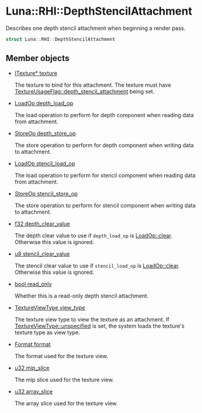 # Luna::RHI::DepthStencilAttachment
Describes one depth stencil attachment when beginning a render pass. 

```c++
struct Luna::RHI::DepthStencilAttachment
```

## Member objects
* [ITexture* texture](struct_luna_1_1_r_h_i_1_1_depth_stencil_attachment_1ab02abc67d0395436de0c53aca08fd08f.md)

    The texture to bind for this attachment. The texture must have [TextureUsageFlag::depth_stencil_attachment](group___r_h_i_1gga158288d119b258c9a2dc7c2ca0cd2501a51ddd95056b201e7d04400cfcfeb4dfd.md) being set. 

* [LoadOp depth_load_op](struct_luna_1_1_r_h_i_1_1_depth_stencil_attachment_1a24930800f916fa1c5c947d034eda736b.md)

    The load operation to perform for depth component when reading data from attachment. 

* [StoreOp depth_store_op](struct_luna_1_1_r_h_i_1_1_depth_stencil_attachment_1abdf185983e540d1ee43bd077142162c2.md)

    The store operation to perform for depth component when writing data to attachment. 

* [LoadOp stencil_load_op](struct_luna_1_1_r_h_i_1_1_depth_stencil_attachment_1a410b830a5ad72ec10c22953a9fc3ea68.md)

    The load operation to perform for stencil component when reading data from attachment. 

* [StoreOp stencil_store_op](struct_luna_1_1_r_h_i_1_1_depth_stencil_attachment_1ac345b3cd44d063f61251536ded2c4c67.md)

    The store operation to perform for stencil component when writing data to attachment. 

* [f32 depth_clear_value](struct_luna_1_1_r_h_i_1_1_depth_stencil_attachment_1a94655a545d4c250baeab4db34825f2e9.md)

    The depth clear value to use if `depth_load_op` is [LoadOp::clear](group___r_h_i_1gga8d353cef0bd83ad8a6b73532498b26eea01bc6f8efa4202821e95f4fdf6298b30.md). Otherwise this value is ignored. 

* [u8 stencil_clear_value](struct_luna_1_1_r_h_i_1_1_depth_stencil_attachment_1ae58bd1a532a37a936291470f9e744930.md)

    The stencil clear value to use if `stencil_load_op` is [LoadOp::clear](group___r_h_i_1gga8d353cef0bd83ad8a6b73532498b26eea01bc6f8efa4202821e95f4fdf6298b30.md). Otherwise this value is ignored. 

* [bool read_only](struct_luna_1_1_r_h_i_1_1_depth_stencil_attachment_1ae851b490bae2ad91e401b972664fde81.md)

    Whether this is a read-only depth stencil attachment. 

* [TextureViewType view_type](struct_luna_1_1_r_h_i_1_1_depth_stencil_attachment_1acd11f9e113324f80f5cdfc92570490e9.md)

    The texture view type to view the texture as an attachment. If [TextureViewType::unspecified](group___r_h_i_1gga4e4acbc44dbd67b766e76abada8c0ff9ad415f0e30c471dfdd9bc4f827329ef48.md) is set, the system loads the texture's texture type as view type. 

* [Format format](struct_luna_1_1_r_h_i_1_1_depth_stencil_attachment_1a751c4987b2c6908c70a915ab18d36653.md)

    The format used for the texture view. 

* [u32 mip_slice](struct_luna_1_1_r_h_i_1_1_depth_stencil_attachment_1a6d27e4a4383c82f0fd25d296517f3b8b.md)

    The mip slice used for the texture view. 

* [u32 array_slice](struct_luna_1_1_r_h_i_1_1_depth_stencil_attachment_1af0b0cad0aa42b5145951ecd38a2d88ee.md)

    The array slice used for the texture view. 

